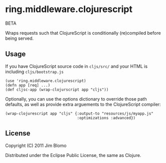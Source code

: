 # ring.middleware.clojurescript

BETA

Wraps requests such that ClojureScript is conditionally (re)compiled before being served.

## Usage

If you have ClojureScript source code in `cljs/src/` and your HTML is including `cljs/bootstrap.js`

    (use 'ring.middleware.clojurescript)
    (defn app [req] ...)
	(def cljsc-app (wrap-clojurscript app "cljs"))

Optionally, you can use the options dictionary to override those path defaults,
as well as provide extra arguements to the ClojureScript compiler:

    (wrap-clojurescript app "cljs" {:output-to "resources/js/myapp.js"
                                    :optimizations :advanced})

## License

Copyright (C) 2011 Jim Blomo

Distributed under the Eclipse Public License, the same as Clojure.
